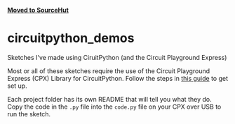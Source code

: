 **[Moved to SourceHut](https://git.sr.ht/~noelle/circuitpython-sketches)**

# circuitpython_demos
Sketches I've made using CiruitPython (and the Circuit Playground Express)

Most or all of these sketches require the use of the Circuit Playground Express (CPX) Library for CircuitPython. Follow the steps in [this guide](https://learn.adafruit.com/circuitpython-made-easy-on-circuit-playground-express/circuit-playground-express-library) to get set up.

Each project folder has its own README that will tell you what they do. Copy the code in the `.py` file into the `code.py` file on your CPX over USB to run the sketch.
